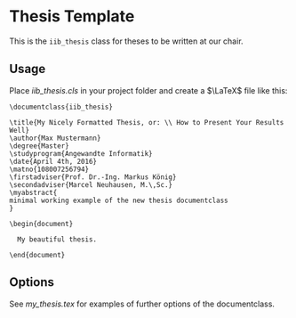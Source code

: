 # Thesis Template
This is the `iib_thesis` class for theses to be written at our chair.

## Usage

Place *iib_thesis.cls* in your project folder and create a $`\LaTeX`$ file like this:

```
\documentclass{iib_thesis}

\title{My Nicely Formatted Thesis, or: \\ How to Present Your Results Well}
\author{Max Mustermann}
\degree{Master}
\studyprogram{Angewandte Informatik}
\date{April 4th, 2016}
\matno{108007256794}
\firstadviser{Prof. Dr.-Ing. Markus König}
\secondadviser{Marcel Neuhausen, M.\,Sc.}
\myabstract{
minimal working example of the new thesis documentclass
}

\begin{document}

  My beautiful thesis.

\end{document}
```

## Options

See *my_thesis.tex* for examples of further options of the documentclass.
